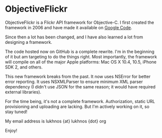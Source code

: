 ObjectiveFlickr
===============

ObjectiveFlickr is a Flickr API framework for Objective-C. I first created the framework in 2006 and have made it available on [Google Code](http://code.google.com/p/objectiveflickr).

Since then a lot has been changed, and I have also learned a lot from designing a framework.

The code hosted now on GitHub is a complete rewrite. I'm in the beginning of it but am targeting to do the things right. Most importantly, the framework will compile on all of the major Apple platforms: Mac OS X 10.4, 10.5, iPhone SDK 2, and others.

This new framework breaks from the past. It now uses NSError for better error reporting. It uses NSXMLParser to ensure minimum XML parser dependency (I didn't use JSON for the same reason; it would have required external libraries).

For the time being, it's not a complete framework. Authorization, static URL provisioning and uploading are lacking. But I'm actively working on it, so stay tuned!

My email address is lukhnos {at} lukhnos {dot} org

Enjoy!
